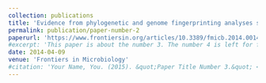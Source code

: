```yaml
---
collection: publications
title: 'Evidence from phylogenetic and genome fingerprinting analyses suggests rapidly changing variation in Halorubrum and Haloarcula populations'
permalink: publication/paper-number-2
paperurl: 'https://www.frontiersin.org/articles/10.3389/fmicb.2014.00143/full'
#excerpt: 'This paper is about the number 3. The number 4 is left for future work.'
date: 2014-04-09
venue: 'Frontiers in Microbiology'
#citation: 'Your Name, You. (2015). &quot;Paper Title Number 3.&quot; <i>Journal 1</i>. 1(3).'
---
```

